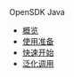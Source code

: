 <div class="sidebar_title"> OpenSDK Java</div>

* [概览](/opensdk-java/README)
* [使用准备](/opensdk-java/prepare)
* [快速开始](/opensdk-java/quickstart)   
* [泛化调用](/opensdk-java/generic)


